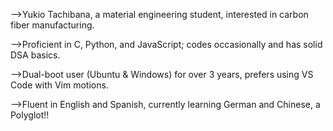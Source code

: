 -->Yukio Tachibana, a material engineering student, interested in carbon fiber  manufacturing.

-->Proficient in C, Python, and JavaScript; codes occasionally and has solid DSA basics.

-->Dual-boot user (Ubuntu & Windows) for over 3 years, prefers using VS Code with Vim motions.

-->Fluent in English and Spanish, currently learning German and Chinese, a Polyglot!!
